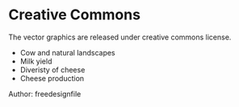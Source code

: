 # Creative Commons

The vector graphics are released under creative commons license.

* Cow and natural landscapes
* Milk yield
* Diveristy of cheese
* Cheese production

Author: freedesignfile
